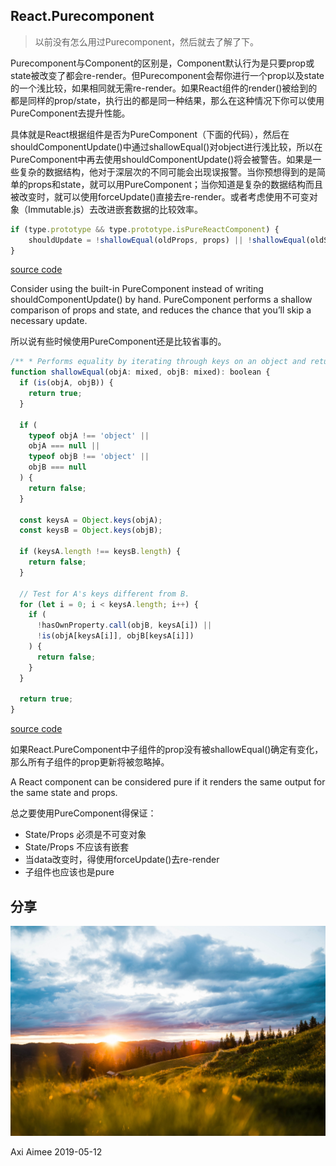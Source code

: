 ## React.Purecomponent

> 以前没有怎么用过Purecomponent，然后就去了解了下。

Purecomponent与Component的区别是，Component默认行为是只要prop或state被改变了都会re-render。但Purecomponent会帮你进行一个prop以及state的一个浅比较，如果相同就无需re-render。如果React组件的render()被给到的都是同样的prop/state，执行出的都是同一种结果，那么在这种情况下你可以使用PureComponent去提升性能。

具体就是React根据组件是否为PureComponent（下面的代码），然后在shouldComponentUpdate()中通过shallowEqual()对object进行浅比较，所以在PureComponent中再去使用shouldComponentUpdate()将会被警告。如果是一些复杂的数据结构，他对于深层次的不同可能会出现误报警。当你预想得到的是简单的props和state，就可以用PureComponent；当你知道是复杂的数据结构而且被改变时，就可以使用forceUpdate()直接去re-render。或者考虑使用不可变对象（Immutable.js）去改进嵌套数据的比较效率。

```js
if (type.prototype && type.prototype.isPureReactComponent) {
    shouldUpdate = !shallowEqual(oldProps, props) || !shallowEqual(oldState, state);
}
```
[source code](https://github.com/facebook/react/blob/9d310e0bc7b9d5ce39d82536dfcb67f98462a346/packages/react-test-renderer/src/ReactShallowRenderer.js#L170-L173)

Consider using the built-in PureComponent instead of writing shouldComponentUpdate() by hand. PureComponent performs a shallow comparison of props and state, and reduces the chance that you’ll skip a necessary update.

所以说有些时候使用PureComponent还是比较省事的。

```js
/** * Performs equality by iterating through keys on an object and returning false * when any key has values which are not strictly equal between the arguments. * Returns true when the values of all keys are strictly equal. */
function shallowEqual(objA: mixed, objB: mixed): boolean {
  if (is(objA, objB)) {
    return true;
  }

  if (
    typeof objA !== 'object' ||
    objA === null ||
    typeof objB !== 'object' ||
    objB === null
  ) {
    return false;
  }

  const keysA = Object.keys(objA);
  const keysB = Object.keys(objB);

  if (keysA.length !== keysB.length) {
    return false;
  }

  // Test for A's keys different from B.
  for (let i = 0; i < keysA.length; i++) {
    if (
      !hasOwnProperty.call(objB, keysA[i]) ||
      !is(objA[keysA[i]], objB[keysA[i]])
    ) {
      return false;
    }
  }

  return true;
}
```

[source code](https://github.com/facebook/react/blob/master/packages/shared/shallowEqual.js)

如果React.PureComponent中子组件的prop没有被shallowEqual()确定有变化，那么所有子组件的prop更新将被忽略掉。

A React component can be considered pure if it renders the same output for the same state and props.

总之要使用PureComponent得保证：

* State/Props 必须是不可变对象
* State/Props 不应该有嵌套
* 当data改变时，得使用forceUpdate()去re-render
* 子组件也应该也是pure

## 分享

![share](../../images/learn/share1.jpg)

Axi Aimee  2019-05-12